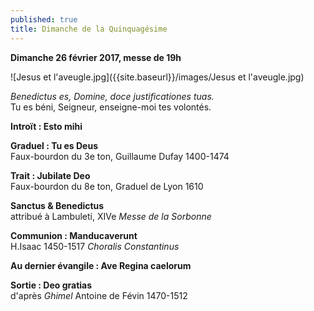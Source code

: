 ```yaml
---
published: true
title: Dimanche de la Quinquagésime
---
```

**Dimanche 26 février 2017, messe de 19h**  

![Jesus et l'aveugle.jpg]({{site.baseurl}}/images/Jesus et l'aveugle.jpg)

*Benedictus es, Domine, doce justificationes tuas.*  
Tu es béni, Seigneur, enseigne-moi tes volontés.

**Introït : Esto mihi**  

**Graduel : Tu es Deus**  
Faux-bourdon du 3e ton, Guillaume Dufay 1400-1474

**Trait : Jubilate Deo**  
Faux-bourdon du 8e ton, Graduel de Lyon 1610 

**Sanctus & Benedictus**  
attribué à Lambuleti, XIVe *Messe de la Sorbonne*

**Communion : Manducaverunt**  
H.Isaac 1450-1517 *Choralis Constantinus*

**Au dernier évangile : Ave Regina caelorum**

**Sortie : Deo gratias**  
d'après *Ghimel* Antoine de Févin 1470-1512
